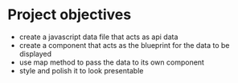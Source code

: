 # Project objectives
- create a javascript data file that acts as api data 
- create a component that acts as the blueprint for the data to be displayed 
- use map method to pass the data to its own component 
- style and polish it to look presentable 

